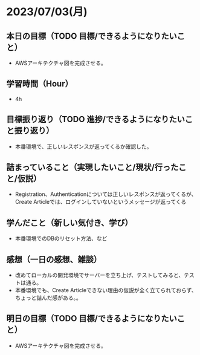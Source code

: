
# 2023/07/03(月)

## 本日の目標（TODO 目標/できるようになりたいこと）

- AWSアーキテクチャ図を完成させる。

## 学習時間（Hour）

- 4h

## 目標振り返り（TODO 進捗/できるようになりたいこと振り返り）

- 本番環境で、正しいレスポンスが返ってくるか確認した。

## 詰まっていること（実現したいこと/現状/行ったこと/仮説）

- Registration、Authenticationについては正しいレスポンスが返ってくるが、Create Articleでは、ログインしていないというメッセージが返ってくる

## 学んだこと（新しい気付き、学び）

- 本番環境でのDBのリセット方法、など

## 感想（一日の感想、雑談）

- 改めてローカルの開発環境でサーバーを立ち上げ、テストしてみると、テストは通る。
- 本番環境でも、Create Articleできない理由の仮説が全く立てられておらず、ちょっと詰んだ感がある。。

## 明日の目標（TODO 目標/できるようになりたいこと）

- AWSアーキテクチャ図を完成させる。
